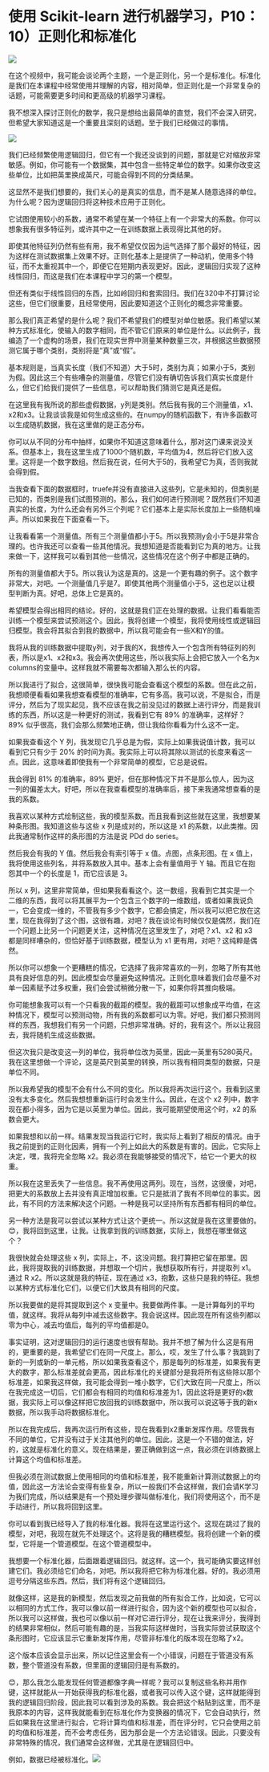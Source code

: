 # 使用 Scikit-learn 进行机器学习，P10：10）正则化和标准化 

![](img/ba488996234f1aee5936aea9ea40f4bf_0.png)

在这个视频中，我可能会谈论两个主题，一个是正则化，另一个是标准化。标准化是我们在本课程中经常使用并理解的内容，相对简单，但正则化是一个非常复杂的话题，可能需要更多时间和更高级的机器学习课程。

我不想深入探讨正则化的数学，我只是想给出最简单的直觉，我们不会深入研究，但希望大家知道这是一个重要且深刻的话题。至于我们已经做过的事情。

![](img/ba488996234f1aee5936aea9ea40f4bf_2.png)

我们已经频繁使用逻辑回归，但它有一个我还没谈到的问题，那就是它对缩放非常敏感。例如，你可能有一个数据集，其中包含一些特定单位的数字。如果你改变这些单位，比如把英里换成英尺，可能会得到不同的分类结果。

这显然不是我们想要的，我们关心的是真实的信息，而不是某人随意选择的单位。为什么呢？因为逻辑回归将这种技术应用于正则化。

它试图使用较小的系数，通常不希望在某一个特征上有一个非常大的系数。你可以想象我有很多特征列，或许其中之一在训练数据上表现得比其他的好。

即使其他特征列仍然有些有用，我不希望仅仅因为运气选择了那个最好的特征，因为这样在测试数据集上效果不好。正则化基本上是提供了一种动机，使用多个特征，而不太重视其中一个，即便它在短期内表现更好。因此，逻辑回归实现了这种线性回归，而这是我们在本课程中学习的第一个模型。

但还有类似于线性回归的东西，比如岭回归和套索回归。我们在320中不打算讨论这些，但它们很重要，且经常使用，因此要知道这个正则化的概念非常重要。

那么我们真正希望的是什么呢？我们不希望我们的模型对单位敏感。我们希望以某种方式标准化，使输入的数字相同，而不管它们原来的单位是什么。以此例子，我编造了一个虚构的场景，我们在现实世界中测量某种数量三次，并根据这些数据预测它属于哪个类别，类别将是“真”或“假”。

基本规则是，当真实长度（我们不知道）大于5时，类别为真；如果小于5，类别为假。因此这三个有些嘈杂的测量值，尽管它们没有确切告诉我们真实长度是什么，但它们给我们提供了一些信息，可以帮助我们猜测它是真还是假。

在这里我有我所说的那些虚假数据，y列是类别。然后我有我的三个测量值，x1、x2和x3。让我谈谈我是如何生成这些的。在numpy的随机函数下，有许多函数可以生成随机数据，我在这里做的是正态分布。

你可以从不同的分布中抽样，如果你不知道这意味着什么，那对这门课来说没关系。但基本上，我在这里生成了1000个随机数，平均值为4，然后将它们放入这里。这将是一个数字数组。然后我在说，任何大于5的，我希望它为真，否则我就会得到假。

当我查看下面的数据框时，truefe并没有直接进入这些列，它是未知的，但类别是已知的，而类别是我们试图预测的。那么，我们如何进行预测呢？既然我们不知道真实的长度，为什么还会有另外三个列呢？它们基本上是实际长度加上一些随机噪声。所以如果我在下面查看一下。

让我看看第一个测量值。所有三个测量值都小于5。所以我预测y会小于5是非常合理的。也许我还可以查看一些其他情况。我想知道是否能看到它为真的地方。让我来做一下，这样我可以看到其他一些情况，这些情况在这个例子中都是正确的。

所有的测量值都大于5。所以我认为这是真的。这是一个更有趣的例子。这个数字非常大，对吧。一个测量值几乎是7。即使其他两个测量值小于5，这也足以让模型判断为真。好吧，总体上它是真的。

希望模型会得出相同的结论。好的，这就是我们正在处理的数据。让我们看看能否训练一个模型来尝试预测这个。因此，我将创建一个模型，我将使用线性或逻辑回归模型。我会将其拟合到我的数据中，所以我可能会有一些X和Y的值。

我将从我的训练数据中提取y列，对于我的X，我想传入一个包含所有特征列的列表，所以是x1、x2和x3。我会再次使用这些，所以我实际上会把它放入一个名为x columns的变量中。这样我就不需要每次都输入那么长的内容。

所以我进行了拟合，这很简单，很快我可能会查看这个模型的系数。但在此之前，我想顺便看看如果我想查看模型的准确率，它有多高。我可以说，不是拟合，而是评分，然后为了现实起见，我不应该在我之前没见过的数据上进行评分，而是我训练的东西，所以这是一种更好的测试，我看到它有 89% 的准确率，这样好？89% 似乎很高，我们会那么频繁地正确，但让我给你看看为什么这不一定。

如果我查看这个 Y 列，我发现它几乎总是为假，实际上如果我说值计数，我可以看到它只有少于 20% 的时间为真。我实际上可以将其除以测试的长度来看这一点。因此，这意味着即使我有一个非常简单的模型，它总是说假。

我会得到 81% 的准确率，89% 更好，但在那种情况下并不是那么惊人，因为这一列的偏差太大。好吧，所以在我查看模型的准确率后，接下来我通常想查看的是我的系数。

我喜欢以某种方式绘制这些，我的模型系数。而且我看到这些就在这里，我想要某种条形图。我知道这些与这些 x 列是成对的，所以这是 x1 的系数，以此类推。因此我通常制作这样的条形图的方法是说 PDd do series。

然后我会有我的 Y 值。然后我会有索引等于 x 值。点图，点条形图。在 x 值上，我将使用这些列名，并将系数放入其中。基本上会有量值用于 Y 轴。而且它在抱怨其中一个的长度是 1，而它应该是 3。

所以 x 列，这里非常简单，但如果我看看这个。这一数组，我看到它其实是一个二维的东西，我可以将其展平为一个包含三个数字的一维数组，或者如果我说负一，它会变成一维的，不管我有多少个数字，它都会搞定，所以我可以把它放在这里，现在我得到了这个图，这很有趣，对吧？我在谈论有时候仅仅是偶然，我们在一个问题上比另一个问题更关注，这种情况在这里发生了，对吧？x1、x2 和 x3 都是同样嘈杂的，但恰好基于训练数据，模型认为 x1 更有用，对吧？这纯粹是偶然。

所以你可以想象一个更糟糕的情况，它选择了我非常喜欢的一列，忽略了所有其他具有良好信息的列。因此模型会尽量避免这种情况。正则化意味着我们会尽量不对单一因素赋予过多权重，我们会尝试稍微分散一下，如果你将其推向极端。

你可能想象我可以有一个只看我的截距的模型。我的截距可以想象成平均值，在这种情况下，模型可以预测动物，所有我的系数都可以为零。好吧，我们都只预测同样的东西，我想我们有另一个问题，只想非常准确。好的，我有这个。所以让我回去，我将随机生成这些数据。

但这次我只是改变这一列的单位，我将单位改为英里，因此一英里有5280英尺。我在这里想做一个评论，这是英尺到英里的转换，所以我有相同类型的数据，只是单位不同。

所以我希望我的模型不会有什么不同的变化。所以我将再次运行这个。我看到这里没有太多变化。然后我想想重新运行时会发生什么。因此，在这个 x2 列中，数字现在都小得多，因为它是以英里为单位。因此，我可能期望使用这个时，x2 的系数会更大。

如果我想和以前一样。结果发现当我运行它时，我实际上看到了相反的情况。由于我之前提到的正则化因素，拥有一个列上如此大的系数是有害的。因此，它实际上决定，嘿，我将完全忽略 x2。我必须在我能够接受的情况下，给它一个更大的权重。

所以我在这里丢失了一些信息。我不再使用这两列。现在，当然，这很傻，对吧，把更大的系数放上去并没有真正增加权重。它只是抵消了我有不同单位的事实。因此，有不同的方法来解决这个问题。一种是我可以坚持所有东西都有相同的单位。

另一种方法是我可以尝试以某种方式让这个更统一。所以这就是我在这里要做的。😊，我将回到这里，让我。让我拿到我的训练数据，实际上，我想在哪里做这个？

我很快就会处理这些 x 列，实际上，不，这没问题。我打算把它留在那里。因此，我将提取我的训练数据，并想取一个切片，我想获取所有行，并提取列 x1。通过 R x2。所以这就是我的特征，现在通过 x3，抱歉，这些只是我的特征。我想以某种方式标准化它们，以便它们大致具有相同的尺度。

所以我要做的是将其提取到这个 x 变量中。我要做两件事。一是计算每列的平均值，就这样。我将从每列中减去这些数字。我会说这样。因此现在所有这些列都以零为中心，减去均值后，每列的平均值都是0。

事实证明，这对逻辑回归的运行速度也很有帮助。我并不想了解为什么这是有用的，更重要的是，我希望它们在同一尺度上。那么，哎，发生了什么事？我跳到了新的一列或新的一单元格，所以如果我查看这个，那是每列的标准差，如果我有更大的数字，那么标准差就会更高，因此标准化的关键部分是我将所有这些除以那个标准差，如果我这样做，我可能会得到一堆小数字，它们大致在同一尺度上，所以在我完成这一切后，它们都会有相同的均值和标准差为1，因此这将是更好的x数据，我实际上可以像这样把它放回我的训练数据中，所以我可以说这等于我的新x数据，所以我手动将数据标准化。

所以在我完成后，我再次运行所有这些，现在我看到x2重新发挥作用。尽管我有不同的单位，它并没有过于关注其他列的单位。因此，这是一个不错的做法，好的，这就是标准化的意义。现在结果是，要正确做到这一点，我必须在训练数据上计算这个均值和标准差。

但我必须在测试数据上使用相同的均值和标准差，我不能重新计算测试数据上的均值，因此这一方法论会变得有些复杂，所以一般我们不会这样做，我们会请K学习为我们完成，所以结果是有一个预处理步骤叫做标准化，我们将使用这个，而不是手动进行，所以我将回到这里。

你可以看到我已经导入了我的标准化器。我将在这里运行这个。这现在跳过了我的模型，对吧，我现在就先不处理这个。这将是我的糟糕模型。我将创建一个新的模型，它将是一个管道模型。在这个管道模型中。

我想要一个标准化器，后面跟着逻辑回归。就这样。这一个，我可能确实要这样创建它们。我必须给它们命名，对吧。所以我将把它称为标准化器。好的。我必须用逗号分隔这些东西。然后，我们将有这个逻辑回归。

就像这样，这是我的新模型，然后发现之前我做的所有拟合工作，比如说，它可以以相同的方式工作，我可以像以前一样进行拟合，因为这个新的模型也可以拟合，所以我可以这样做，我也可以像以前一样对它进行评分，现在让我来评分，我得到的结果非常相似，然后可能有趣的是，当我实际这样做时，当我实际尝试获取这个条形图时，它应该显示它重新发挥作用，尽管非标准化的版本现在忽略了x2。

这个版本应该会显示出来，所以记住这里会有一个小错误，问题在于管道没有系数，整个管道没有系数，但里面的逻辑回归是有系数的。

😊，那么我怎么能发现任何管道都像字典一样呢？我可以复制这些名称并用作键，这样就能从一开始获得我的标准化器，或者我可以传入这个键，这样就能得到我的逻辑回归阶段，因此我可以看到涉及的系数。我会把这个粘贴到这里，而不是我原本的内容，这样我就能看到在标准化作为变换器的情况下，它会自动执行，然后如果我在这里进行拟合，它将计算均值和标准差，而在评分时，它只会使用之前的均值和标准差，而不会考虑任务，因为那会是一个方法论错误。因此，只要没有非常特殊的情况，我们通常会这样做，尤其是在逻辑回归中。

例如，数据已经被标准化。![](img/ba488996234f1aee5936aea9ea40f4bf_4.png)

